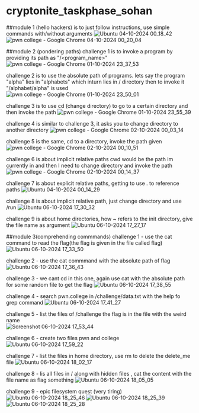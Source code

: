 # cryptonite_taskphase_sohan
##module 1 (hello hackers) is to just follow instructions, use simple commands with/without arguments
![Ubuntu 04-10-2024 00_18_42](https://github.com/user-attachments/assets/46bdee62-0fe2-4aee-8c3c-f0a7a50cd9a8)
![pwn college - Google Chrome 04-10-2024 00_20_04](https://github.com/user-attachments/assets/05861dcd-d192-47ff-846e-4c0c44115d84)


##module 2 (pondering paths)
challenge 1 is to invoke a program by providing its path as "/<program_name>"
![pwn college - Google Chrome 01-10-2024 23_37_53](https://github.com/user-attachments/assets/8a74b5fd-a1e5-407d-adc4-db58d3ea14bc)

challenge 2 is to use the absolute path of programs. lets say the program "alpha" lies in "alphabets" which inturn lies in / directory then to invoke it "/alphabet/alpha" is used
![pwn college - Google Chrome 01-10-2024 23_50_01](https://github.com/user-attachments/assets/23a88d32-f2e1-4c11-a403-11e89f360060)

challenge 3 is to use cd (change directory) to go to a certain directory and then invoke the path
![pwn college - Google Chrome 01-10-2024 23_55_39](https://github.com/user-attachments/assets/75ce789f-d768-404e-865e-09f03aed2be8)

challenge 4 is similar to challenge 3, it asks you to change directory to another directory
![pwn college - Google Chrome 02-10-2024 00_03_14](https://github.com/user-attachments/assets/4db330c4-1df9-4ea0-b691-08bd51915682)

challenge 5 is the same, cd to a directory, invoke the path given 
![pwn college - Google Chrome 02-10-2024 00_10_51](https://github.com/user-attachments/assets/471ce7da-5ffb-473d-804e-f7cb6a3877cb)

challenge 6 is about implicit relative paths cwd would be the path im currently in and then I need to change directory and invoke the path 
![pwn college - Google Chrome 02-10-2024 00_14_37](https://github.com/user-attachments/assets/a86ccf70-517a-41a8-9c13-2b24f0bbdf4b)

challenge 7 is about explicit relative paths, getting to use . to reference paths 
![Ubuntu 04-10-2024 00_14_29](https://github.com/user-attachments/assets/8e46e935-09a0-40a8-a363-059e3f3d8f65)

challenge 8 is about implicit relative path, just change directory and use /run
![Ubuntu 06-10-2024 17_30_32](https://github.com/user-attachments/assets/b5b89633-7ab5-4d8b-b80a-8065650e5456)


challenge 9 is about home directories, how ~ refers to the init directory, give the file name as argument 
![Ubuntu 06-10-2024 17_27_17](https://github.com/user-attachments/assets/3516b82b-4a8d-455a-ac5b-6d81625a4bed)



##module 3(comprehending commmands)
challenge 1 - use the cat command to read the flag(the flag is given in the file called flag)
![Ubuntu 06-10-2024 17_33_50](https://github.com/user-attachments/assets/797e2a6b-fffd-4e7f-9421-6664634fb9c8)

challenge 2 - use the cat commmand with the absolute path of flag 
![Ubuntu 06-10-2024 17_36_43](https://github.com/user-attachments/assets/2d16f766-10a7-4dac-bdfe-4e3e71be6f30)

challenge 3 - we cant cd in this one, again use cat with the absolute path for some random file to get the flag 
![Ubuntu 06-10-2024 17_38_55](https://github.com/user-attachments/assets/4714c092-3d80-451d-9fe7-6abb330f587e)

challenge 4 - search pwn.college in /challenge/data.txt with the help fo grep command 
![Ubuntu 06-10-2024 17_41_27](https://github.com/user-attachments/assets/dafac499-09b1-420b-a07f-70f990acadcd)

challenge 5 - list the files of /challenge the flag is in the file with the weird name \
![Screenshot 06-10-2024 17_53_44](https://github.com/user-attachments/assets/4aa0e5b7-6517-461a-b746-59f5a7a9b06a)

challenge 6 - create two files pwn and college
![Ubuntu 06-10-2024 17_59_22](https://github.com/user-attachments/assets/522af719-638f-4c8e-b754-3f40fa42b35d)

challenge 7 - list the files in home directory, use rm to delete the delete_me file
![Ubuntu 06-10-2024 18_02_17](https://github.com/user-attachments/assets/fad18b87-d893-40ba-bf3f-5c3cb8e42ab5)

challenge 8 - lis all files in / along with hidden files , cat the content with the file name as flag something 
![Ubuntu 06-10-2024 18_05_05](https://github.com/user-attachments/assets/c1df04fb-6557-4857-af84-002360991598)

challenge 9 - epic filesystem quest (very tiring)
![Ubuntu 06-10-2024 18_25_46](https://github.com/user-attachments/assets/0800ea3e-ae55-4e3b-8be3-74f434beddfb)
![Ubuntu 06-10-2024 18_25_39](https://github.com/user-attachments/assets/b2fe4c2e-3489-4994-a818-80861be47d3a)
![Ubuntu 06-10-2024 18_25_28](https://github.com/user-attachments/assets/3d984470-b27b-4728-8225-0e560d268618)







